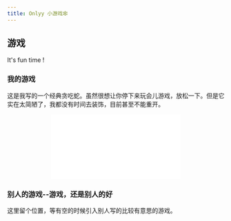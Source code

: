 ```yaml
---
title: Onlyy 小游戏🕸
---
```


<link rel="stylesheet" href="https://loveyy520.github.io/onlyy-assets/styles/onlyy-blog/games.css"></link>

## 游戏

It's fun time !

### 我的游戏

这是我写的一个经典贪吃蛇。虽然很想让你停下来玩会儿游戏，放松一下。但是它实在太简陋了，我都没有时间去装饰，目前甚至不能重开。

<div align=center id="game-container-snake">
    <iframe src="loveyy520.github.io/onlyy-snake" 
    scrolling="no" 
    border="0" 
    frameborder="no" 
    framespacing="0" 
    high_quality=1
    danmaku=1 
    allowfullscreen="true"> 
    </iframe>
</div>

### 别人的游戏--游戏，还是别人的好

这里留个位置，等有空的时候引入别人写的比较有意思的游戏。
